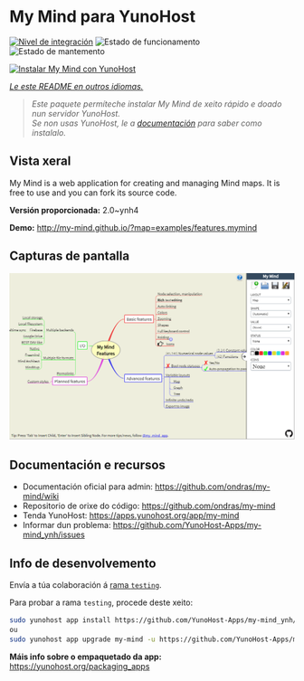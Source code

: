 <!--
NOTA: Este README foi creado automáticamente por <https://github.com/YunoHost/apps/tree/master/tools/readme_generator>
NON debe editarse manualmente.
-->

# My Mind para YunoHost

[![Nivel de integración](https://dash.yunohost.org/integration/my-mind.svg)](https://dash.yunohost.org/appci/app/my-mind) ![Estado de funcionamento](https://ci-apps.yunohost.org/ci/badges/my-mind.status.svg) ![Estado de mantemento](https://ci-apps.yunohost.org/ci/badges/my-mind.maintain.svg)

[![Instalar My Mind con YunoHost](https://install-app.yunohost.org/install-with-yunohost.svg)](https://install-app.yunohost.org/?app=my-mind)

*[Le este README en outros idiomas.](./ALL_README.md)*

> *Este paquete permíteche instalar My Mind de xeito rápido e doado nun servidor YunoHost.*  
> *Se non usas YunoHost, le a [documentación](https://yunohost.org/install) para saber como instalalo.*

## Vista xeral

My Mind is a web application for creating and managing Mind maps. It is free to use and you can fork its source code.

**Versión proporcionada:** 2.0~ynh4

**Demo:** <http://my-mind.github.io/?map=examples/features.mymind>

## Capturas de pantalla

![Captura de pantalla de My Mind](./doc/screenshots/screenshot.png)

## Documentación e recursos

- Documentación oficial para admin: <https://github.com/ondras/my-mind/wiki>
- Repositorio de orixe do código: <https://github.com/ondras/my-mind>
- Tenda YunoHost: <https://apps.yunohost.org/app/my-mind>
- Informar dun problema: <https://github.com/YunoHost-Apps/my-mind_ynh/issues>

## Info de desenvolvemento

Envía a túa colaboración á [rama `testing`](https://github.com/YunoHost-Apps/my-mind_ynh/tree/testing).

Para probar a rama `testing`, procede deste xeito:

```bash
sudo yunohost app install https://github.com/YunoHost-Apps/my-mind_ynh/tree/testing --debug
ou
sudo yunohost app upgrade my-mind -u https://github.com/YunoHost-Apps/my-mind_ynh/tree/testing --debug
```

**Máis info sobre o empaquetado da app:** <https://yunohost.org/packaging_apps>
